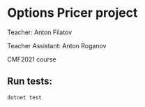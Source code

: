 # Options Pricer project

Teacher: Anton Filatov

Teacher Assistant: Anton Roganov

CMF2021 course

## Run tests:

``dotnet test``
